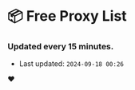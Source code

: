 # :package: Free Proxy List
### Updated every 15 minutes.

- Last updated: `2024-09-18 00:26`

:heart:
